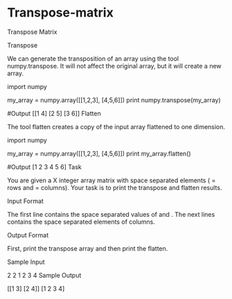 # Transpose-matrix
Transpose Matrix

Transpose

We can generate the transposition of an array using the tool numpy.transpose.
It will not affect the original array, but it will create a new array.

import numpy

my_array = numpy.array([[1,2,3],
                        [4,5,6]])
print numpy.transpose(my_array)

#Output
[[1 4]
 [2 5]
 [3 6]]
Flatten

The tool flatten creates a copy of the input array flattened to one dimension.

import numpy

my_array = numpy.array([[1,2,3],
                        [4,5,6]])
print my_array.flatten()

#Output
[1 2 3 4 5 6]
Task

You are given a X integer array matrix with space separated elements ( = rows and  = columns).
Your task is to print the transpose and flatten results.

Input Format

The first line contains the space separated values of  and .
The next  lines contains the space separated elements of  columns.

Output Format

First, print the transpose array and then print the flatten.

Sample Input

2 2
1 2
3 4
Sample Output

[[1 3]
 [2 4]]
[1 2 3 4]
